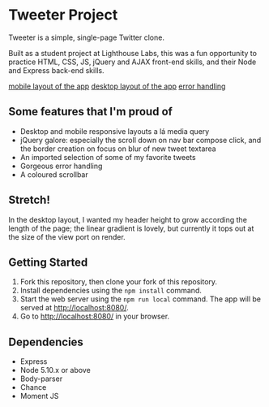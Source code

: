 # Tweeter Project

Tweeter is a simple, single-page Twitter clone.

Built as a student project at Lighthouse Labs, this was a fun opportunity to practice HTML, CSS, JS, jQuery and AJAX front-end skills, and their Node and Express back-end skills.

[mobile layout of the app](public/images/mobile.png)
[desktop layout of the app](public/images/desktop.png)
[error handling](public/images/error.png)

## Some features that I'm proud of
- Desktop and mobile responsive layouts a lá media query
- jQuery galore: especially the scroll down on nav bar compose click, and the border creation on focus on blur of new tweet textarea
- An imported selection of some of my favorite tweets
- Gorgeous error handling
- A coloured scrollbar

## Stretch!
In the desktop layout, I wanted my header height to grow according the length of the page; the linear gradient is lovely, but currently it tops out at the size of the view port on render.

## Getting Started

1. Fork this repository, then clone your fork of this repository.
2. Install dependencies using the `npm install` command.
3. Start the web server using the `npm run local` command. The app will be served at <http://localhost:8080/>.
4. Go to <http://localhost:8080/> in your browser.

## Dependencies

- Express
- Node 5.10.x or above
- Body-parser
- Chance
- Moment JS